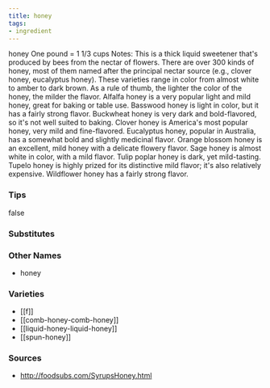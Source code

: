 ```yaml
---
title: honey
tags:
- ingredient
---
```

honey One pound = 1 1/3 cups Notes: This is a thick liquid sweetener that's produced by bees from the nectar of flowers. There are over 300 kinds of honey, most of them named after the principal nectar source (e.g., clover honey, eucalyptus honey). These varieties range in color from almost white to amber to dark brown. As a rule of thumb, the lighter the color of the honey, the milder the flavor. Alfalfa honey is a very popular light and mild honey, great for baking or table use. Basswood honey is light in color, but it has a fairly strong flavor. Buckwheat honey is very dark and bold-flavored, so it's not well suited to baking. Clover honey is America's most popular honey, very mild and fine-flavored. Eucalyptus honey, popular in Australia, has a somewhat bold and slightly medicinal flavor. Orange blossom honey is an excellent, mild honey with a delicate flowery flavor. Sage honey is almost white in color, with a mild flavor. Tulip poplar honey is dark, yet mild-tasting. Tupelo honey is highly prized for its distinctive mild flavor; it's also relatively expensive. Wildflower honey has a fairly strong flavor.

### Tips
false

### Substitutes


### Other Names

* honey

### Varieties

* [[f]]
* [[comb-honey-comb-honey]]
* [[liquid-honey-liquid-honey]]
* [[spun-honey]]

### Sources
* http://foodsubs.com/SyrupsHoney.html
